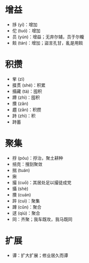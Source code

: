 # 增益
* 拸 (yí)：增加
* 佗 (tuó)：增加
* 员 (yún)：增益；无弃尔辅，员于尔輹
* 餤 (tán)：增加；盜言孔甘，亂是用餤
# 积攒
* 㧘 (zì)
* 揲贯 (shé)：积累
* 搨藏 (tà)：囤积
* 蹛 (zhì)：囤积
* 攢 (zǎn)
* 趲 (zǎn)：积攒
* 跱 (zhì)：积
* 跱蓄
# 聚集
* 捊 (póu)：捊治，聚土耕种
* 掊克：搜刮聚敛
* 揣 (tuán)
* 揪
* 撮 (cuō)：其居处足以撮徒成党
* 攝 (shè)
* 攢 (cuán)
* 踤 (cuì)：聚集
* 蹲 (cǔn)：聚合
* 逑 (qiú)：聚合
* 同：齐聚；我车既攻，我马既同
# 扩展
* 谭：扩大扩展；修业居久而谭